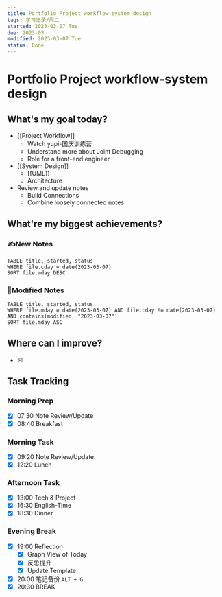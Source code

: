 ```yaml
---
title: Portfolio Project workflow-system design
tags: 学习记录/周二
started: 2023-03-07 Tue
due: 2023-03
modified: 2023-03-07 Tue
status: Done
---
```

# Portfolio Project workflow-system design
## What's my goal today?
- [[Project Workflow]]
	- Watch yupi-国庆训练营
	- Understand more about Joint Debugging
	- Role for a front-end engineer
- [[System Design]]
	- [[UML]]
	- Architecture
- Review and update notes 
	- Build Connections
	- Combine loosely connected notes

## What're my biggest achievements?
### ✍️New Notes

```dataview
TABLE title, started, status
WHERE file.cday = date(2023-03-07)
SORT file.mday DESC
```

### 📝Modified Notes

```dataview
TABLE title, started, status
WHERE file.mday = date(2023-03-07) AND file.cday != date(2023-03-07) AND contains(modified, "2023-03-07")
SORT file.mday ASC
```

## Where can I improve?
- [x] 
## Task Tracking
### Morning Prep
- [x] 07:30 Note Review/Update
- [x] 08:40 Breakfast
### Morning Task
- [x] 09:20 Note Review/Update
- [x] 12:20 Lunch
### Afternoon Task
- [x] 13:00 Tech & Project
- [x] 16:30 English-Time
- [x] 18:30 Dinner
### Evening Break
- [x] 19:00 Reflection
	- [x] Graph View of Today
	- [x] 反思提升
	- [x] Update Template 
- [x] 20:00 笔记备份 `ALT + G`
- [x] 20:30 BREAK